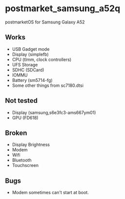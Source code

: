 # postmarket_samsung_a52q
postmarketOS for Samsung Galaxy A52

## Works
- USB Gadget mode
- Display (simplefb)
- CPU (tlmm, clock controllers)
- UFS Storage
- SDHC (SDCard)
- IOMMU
- Battery (sm5714-fg)
- Some other things from sc7180.dtsi
## Not tested
- Display (samsung,s6e3fc3-ams667ym01)
- GPU (FD618)
## Broken
- Display Brightness
- Modem
- Wifi
- Bluetooth
- Touchscreen
## Bugs
- Modem sometimes can't start at boot.
